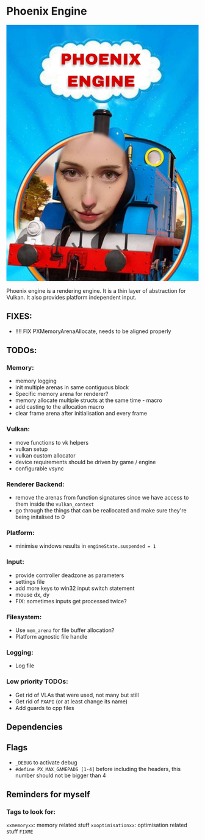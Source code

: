 # Phoenix Engine
![Phoenix Engine Logo](https://github.com/GonkieDev/phoenix_engine/blob/main/phoenixlogo.jpg)

Phoenix engine is a rendering engine. It is a thin layer of abstraction for Vulkan. It also provides platform independent input.

## FIXES:
- !!!! FIX PXMemoryArenaAllocate, needs to be aligned properly

## TODOs:

### Memory:
- memory logging
- init multiple arenas in same contiguous block
- Specific memory arena for renderer?
- memory allocate multiple structs at the same time - macro
- add casting to the allocation macro
- clear frame arena after initialisation and every frame

### Vulkan:
- move functions to vk helpers
- vulkan setup
- vulkan custom allocator
- device requirements should be driven by game / engine
- configurable vsync

### Renderer Backend:
- remove the arenas from function signatures since we have access to them inside the `vulkan_context`
- go through the things that can be reallocated and make sure they're being initalised to 0

### Platform:
- minimise windows results in `engineState.suspended = 1`

### Input:
- provide controller deadzone as parameters 
- settings file
- add more keys to win32 input switch statement
- mouse dx, dy
- FIX: sometimes inputs get processed twice?

### Filesystem:
- Use `mem_arena` for file buffer allocation?
- Platform agnostic file handle

### Logging:
- Log file

### Low priority TODOs:
- Get rid of VLAs that were used, not many but still
- Get rid of `PXAPI` (or at least change its name)
- Add guards to cpp files

## Dependencies

## Flags
- `_DEBUG` to activate debug
- `#define PX_MAX_GAMEPADS [1-4]` before including the headers, this number should not be bigger than 4

## Reminders for myself

### Tags to look for:
`xxmemoryxx`: memory related stuff
`xxoptimisationxx`: optimisation related stuff
`FIXME`
